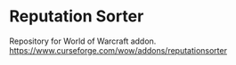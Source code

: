 # Reputation Sorter

Repository for World of Warcraft addon.
https://www.curseforge.com/wow/addons/reputationsorter
